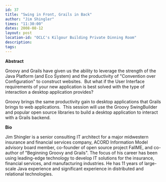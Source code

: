 ```yaml
---
id: 37
title: "Swing in Front, Grails in Back"
author: "Jim Shingler"
times: "11:30:00"
dates: 2008-08-12
layout: post
location-id: "OCLC's Kilgour Building Private Dinning Room"  
description: 
tags: 
---
```

 **Abstract**

Groovy and Grails have given us the ability to leverage the strength of the Java Platform (and Eco System) and the productivity of "Convention over Configuration" to construct websites.&nbsp; But what if the User Interface requirements of your new application is best solved with the type of interaction a desktop application provides?  
  
Groovy brings the same productivity gain to desktop applications that Grails brings to web applications.&nbsp; This session will use the Groovy SwingBuilder and popular open source libraries to build a desktop application to interact with a Grails backend.   

**Bio**

Jim Shingler is a senior consulting IT architect for a major midwestern insurance and financial services company, ACORD Information Model advisory board member, co-founder of open source project FallME, and co-author of "Beginning Groovy and Grails". The focus of his career has been using leading-edge technology to develop IT solutions for the insurance, financial services, and manufacturing industries. He has 11 years of large-scale Java experience and significant experience in distributed and relational technologies. &nbsp;

